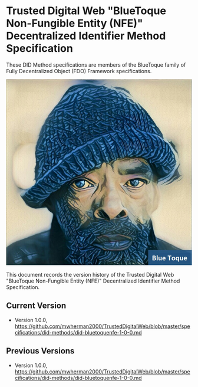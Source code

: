 # Trusted Digital Web "BlueToque Non-Fungible Entity (NFE)" Decentralized Identifier Method Specification

These DID Method specifications are members of the BlueToque family of Fully Decentralized Object (FDO) Framework specifications.

![Blue Toque](images/bluetoquelogo2.jpg)

This document records the version history of the Trusted Digital Web "BlueToque Non-Fungible Entity (NFE)" Decentralized Identifier Method Specification.

## Current Version

- Version 1.0.0, https://github.com/mwherman2000/TrustedDigitalWeb/blob/master/specifications/did-methods/did-bluetoquenfe-1-0-0.md

## Previous Versions

- Version 1.0.0, https://github.com/mwherman2000/TrustedDigitalWeb/blob/master/specifications/did-methods/did-bluetoquenfe-1-0-0.md